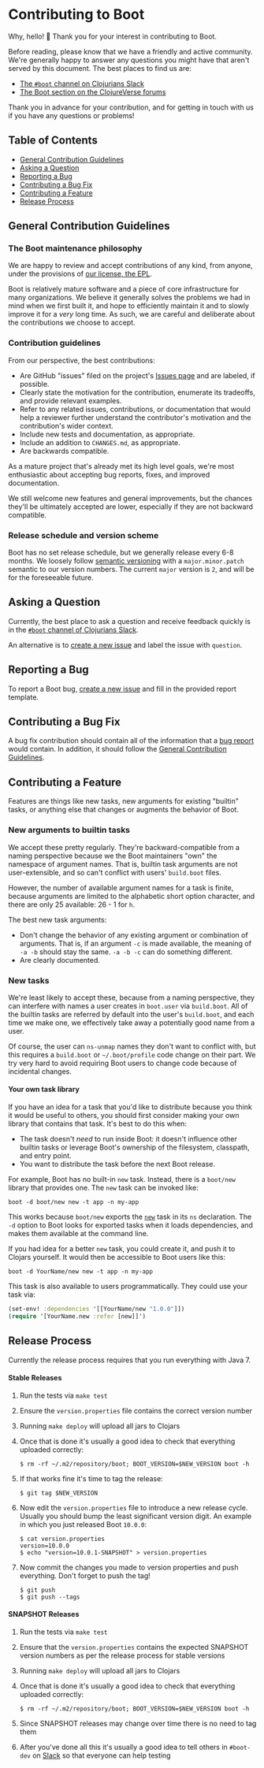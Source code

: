 # Contributing to Boot

Why, hello! :wave: Thank you for your interest in contributing to Boot.

Before reading, please know that we have a friendly and active community. We're
generally happy to answer any questions you might have that aren't served by
this document. The best places to find us are:

* [The `#boot` channel on Clojurians Slack][slack]
* [The Boot section on the ClojureVerse forums][discourse]

Thank you in advance for your contribution, and for getting in touch with us if
you have any questions or problems!

## Table of Contents

* [General Contribution Guidelines](#general-contribution-guidelines)
* [Asking a Question](#asking-a-question)
* [Reporting a Bug](#reporting-a-bug)
* [Contributing a Bug Fix](#contributing-a-bug-fix)
* [Contributing a Feature](#contributing-a-feature)
* [Release Process](#release-process)

## General Contribution Guidelines

### The Boot maintenance philosophy

We are happy to review and accept contributions of any kind, from anyone, under
the provisions of [our license, the EPL][license].

Boot is relatively mature software and a piece of core infrastructure for many
organizations. We believe it generally solves the problems we had in mind when
we first built it, and hope to efficiently maintain it and to slowly improve it
for a *very* long time. As such, we are careful and deliberate about the
contributions we choose to accept.

### Contribution guidelines

From our perspective, the best contributions:

* Are GitHub "issues" filed on the project's [Issues page][issues-page] and are
  labeled, if possible.
* Clearly state the motivation for the contribution, enumerate its tradeoffs,
  and provide relevant examples.
* Refer to any related issues, contributions, or documentation that would help a
  reviewer further understand the contributor's motivation and the
  contribution's wider context.
* Include new tests and documentation, as appropriate.
* Include an addition to `CHANGES.md`, as appropriate.
* Are backwards compatible.

As a mature project that's already met its high level goals, we're most
enthusiastic about accepting bug reports, fixes, and improved documentation.

We still welcome new features and general improvements, but the chances
they'll be ultimately accepted are lower, especially if they are not backward
compatible.

### Release schedule and version scheme

Boot has no set release schedule, but we generally release every 6-8 months. We
loosely follow [semantic versioning][semver] with a `major.minor.patch` semantic
to our version numbers. The current `major` version is `2`, and will be for the
foreseeable future.

## Asking a Question

Currently, the best place to ask a question and receive feedback quickly is in
the [`#boot` channel of Clojurians Slack][slack].

An alternative is to [create a new issue][new-issue] and label the issue with
`question`.

## Reporting a Bug

To report a Boot bug, [create a new issue][new-issue] and fill in the provided
report template.

## Contributing a Bug Fix

A bug fix contribution should contain all of the information that
a [bug report](#reporting-a-bug) would contain. In addition, it should follow
the [General Contribution Guidelines](#general-contribution-guidelines).

## Contributing a Feature

Features are things like new tasks, new arguments for existing "builtin" tasks, or
anything else that changes or augments the behavior of Boot.

### New arguments to builtin tasks

We accept these pretty regularly. They're backward-compatible from a naming
perspective because we the Boot maintainers "own" the namespace of argument
names. That is, builtin task arguments are not user-extensible, and so can't
conflict with users' `build.boot` files.

However, the number of available argument names for a task is finite, because
arguments are limited to the alphabetic short option character, and there are only 25
available: 26 - 1 for `h`.

The best new task arguments:

* Don't change the behavior of any existing argument or combination of
  arguments. That is, if an argument `-c` is made available, the meaning of `-a
  -b` should stay the same. `-a -b -c` can do something different.
* Are clearly documented.

### New tasks

We're least likely to accept these, because from a naming perspective, they can
interfere with names a user creates in `boot.user` via `build.boot`. All of the
builtin tasks are referred by default into the user's `build.boot`, and each
time we make one, we effectively take away a potentially good name from a user.

Of course, the user can `ns-unmap` names they don't want to conflict with, but
this requires a `build.boot` or `~/.boot/profile` code change on their part. We
try very hard to avoid requiring Boot users to change code because of incidental
changes.

#### Your own task library

If you have an idea for a task that you'd like to distribute because you think
it would be useful to others, you should first consider making your own library
that contains that task. It's best to do this when:

* The task doesn't *need* to run inside Boot: it doesn't influence other builtin
  tasks or leverage Boot's ownership of the filesystem, classpath, and entry
  point.
* You want to distribute the task before the next Boot release.

For example, Boot has no built-in `new` task. Instead, there is a `boot/new`
library that provides one. The `new` task can be invoked like:

    boot -d boot/new new -t app -n my-app

This works because `boot/new` exports
the
[`new`](https://github.com/boot-clj/boot-new/blob/19c0cf2f585cfe0a3d379af854f5e77f4834bf04/src/boot/new.clj#L4) task
in its `ns` declaration. The `-d` option to Boot looks for exported tasks when
it loads dependencies, and makes them available at the command line.

If you had idea for a better `new` task, you could create it, and push it to
Clojars yourself. It would then be accessible to Boot users like this:

    boot -d YourName/new new -t app -n my-app

This task is also available to users programmatically. They could use your task via:

```clojure
(set-env! :dependencies '[[YourName/new "1.0.0"]])
(require '[YourName.new :refer [new]]')
```

## Release Process

Currently the release process requires that you run everything with Java 7.

#### Stable Releases

1. Run the tests via `make test`
1. Ensure the `version.properties` file contains the correct version number
1. Running `make deploy` will upload all jars to Clojars
1. Once that is done it's usually a good idea to check that everything uploaded correctly:

       $ rm -rf ~/.m2/repository/boot; BOOT_VERSION=$NEW_VERSION boot -h

1. If that works fine it's time to tag the release:

       $ git tag $NEW_VERSION

1. Now edit the `version.properties` file to introduce a new release cycle. Usually you should bump the least significant version digit. An example in which you just released Boot `10.0.0`:

       $ cat version.properties
       version=10.0.0
       $ echo "version=10.0.1-SNAPSHOT" > version.properties

1. Now commit the changes you made to version properties and push everything. Don't forget to push the tag!

       $ git push
       $ git push --tags

#### SNAPSHOT Releases

1. Run the tests via `make test`
1. Ensure that the `version.properties` contains the expected SNAPSHOT version numbers as per the release process for stable versions
1. Running `make deploy` will upload all jars to Clojars
1. Once that is done it's usually a good idea to check that everything uploaded correctly:

       $ rm -rf ~/.m2/repository/boot; BOOT_VERSION=$NEW_VERSION boot -h

1. Since SNAPSHOT releases may change over time there is no need to tag them
1. After you've done all this it's usually a good idea to tell others in `#boot-dev` on [Slack][slack] so that everyone can help testing

[api-docs]: https://github.com/boot-clj/boot/tree/master/doc
[changes]: https://github.com/boot-clj/boot/blob/master/CHANGES.md
[discourse]: https://clojureverse.org/c/projects/boot
[slack]: http://clojurians.net/
[wiki]: https://github.com/boot-clj/boot/wiki
[license]: https://github.com/boot-clj/boot/blob/master/LICENSE
[issues-page]: https://github.com/boot-clj/boot/issues
[semver]: http://semver.org/
[issue-template]: https://github.com/boot-clj/boot/blob/master/ISSUE_TEMPLATE.md
[new-issue]: https://github.com/boot-clj/boot/issues/new

